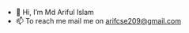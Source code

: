 - 👋 Hi, I’m Md Ariful Islam
- 📫 To reach me mail me on arifcse209@gmail.com

<!---
arif-bit/arif-bit is a ✨ special ✨ repository because its `README.md` (this file) appears on your GitHub profile.
You can click the Preview link to take a look at your changes.
--->
